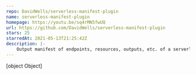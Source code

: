 ```yaml
---
repo: DavidWells/serverless-manifest-plugin
name: serverless-manifest-plugin
homepage: https://youtu.be/sq4rMN5fwUQ
url: https://github.com/DavidWells/serverless-manifest-plugin
stars: 25
starredAt: 2021-05-13T21:25:42Z
description: |-
    Output manifest of endpoints, resources, outputs, etc. of a serverless service
---
```


[object Object]
